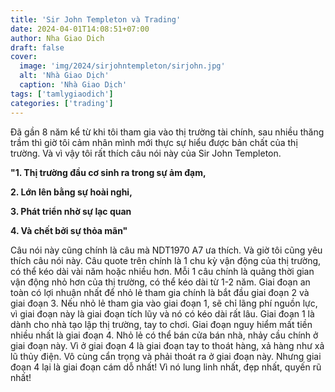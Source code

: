 ```yaml
---
title: 'Sir John Templeton và Trading'
date: 2024-04-01T14:08:51+07:00
author: Nha Giao Dich
draft: false
cover:
  image: 'img/2024/sirjohntempleton/sirjohn.jpg'
  alt: 'Nhà Giao Dịch'
  caption: 'Nhà Giao Dịch'
tags: ['tamlygiaodich']
categories: ['trading']
---
```


Đã gần 8 năm kể từ khi tôi tham gia vào thị trường tài chính, sau nhiều thăng trầm thì giờ tôi cảm nhân mình mới thực sự hiểu được bản chất của thị trường. Và vì vậy tôi rất thích câu nói này của Sir John Templeton.

**"1. Thị trường đầu cơ sinh ra trong sự ảm đạm,**

**2. Lớn lên bằng sự hoài nghi,**

**3. Phát triển nhờ sự lạc quan**

**4. Và chết bởi sự thỏa mãn"**

Câu nói này cũng chính là câu mà NDT1970 A7 ưa thích. Và giờ tôi cũng yêu thích câu nói này. Câu quote trên chính là 1 chu kỳ vận động của thị trường, có thể kéo dài vài năm hoặc nhiều hơn. Mỗi 1 câu chính là quãng thời gian vận động nhỏ hơn của thị trường, có thể kéo dài từ 1-2 năm. Giai đoạn an toàn có lợi nhuận nhất để nhỏ lẻ tham gia chính là bắt đầu giai đoạn 2 và giai đoạn 3. Nếu nhỏ lẻ tham gia vào giai đoạn 1, sẽ chỉ lãng phí nguồn lực, vì giai đoạn này là giai đoạn tích lũy và nó có kéo dài rất lâu. Giai đoạn 1 là dành cho nhà tạo lập thị trường, tay to chơi. Giai đoạn nguy hiểm mất tiền nhiều nhất là giai đoạn 4. Nhỏ lẻ có thể bán cửa bán nhà, nhảy cầu chính ở giai đoạn này. Vì ở giai đoạn 4 là giai đoạn tay to thoát hàng, xả hàng như xả lũ thủy điện. Vô cùng cẩn trọng và phải thoát ra ở giai đoạn này. Nhưng giai đoạn 4 lại là giai đoạn cám dỗ nhất! Vì nó lung linh nhất, đẹp nhất, quyến rũ nhất!
